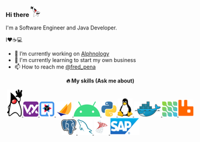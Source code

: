 ### Hi there <img src="https://github.com/fredpena/fredpena/blob/main/icons/duke-hi.png" alt="java" width="25" height="28" />
<!--👋-->

I'm a Software Engineer and Java Developer. 

I❤️☕💻

- 🔭 I’m currently working on [Alphnology](https://alphnology.com/)
- 🌱 I'm currently learning to start my own business
- :mailbox: How to reach me [@fred_pena](https://twitter.com/fred_pena)


<p align="center" "> 
 <strong>             
   🔥 My skills (Ask me about)
</p>
  <p align="center"> 

  <a href="https://www.oracle.com/java/">
    <img src="https://github.com/fredpena/fredpena/blob/main/icons/duke.png" alt="java" width="40" height="72"/>   
  </a>                                               


  <a href="https://vertx.io/">
    <img src="https://github.com/fredpena/fredpena/blob/main/icons/vertx.png" alt="vert.x" width="40" height="40" />    
  </a>

  <a href="https://quarkus.io/">
    <img src="https://github.com/fredpena/fredpena/blob/main/icons/quarkus.png" alt="Quarkus" width="40" height="40" />   
  </a>

  <a href="https://jakarta.ee/">
    <img src="https://github.com/fredpena/fredpena/blob/main/icons/jakartaee.png" alt="Jakarta EE" width="44" height="40" /> 
  </a>

  <a href="https://www.android.com/">
    <img src="https://github.com/fredpena/fredpena/blob/main/icons/android.png" alt="Android" width="71" height="40" />
  </a>

  <a href="https://www.python.org/">
    <img src="https://github.com/fredpena/fredpena/blob/main/icons/python.png" alt="Python" width="40" height="40" />  
  </a>
   
  <a href="https://www.linux.org/">
    <img src="https://github.com/fredpena/fredpena/blob/main/icons/tux.png" alt="Linux" width="40" height="48" />  
  </a>
  
  <a href="https://www.docker.com/">
    <img src="https://github.com/fredpena/fredpena/blob/main/icons/docker.png" alt="Docker" width="72" height="40" />   
  </a>                                                              

  <a href="https://debezium.io/">
    <img src="https://github.com/fredpena/fredpena/blob/main/icons/debezium.png" alt="Debezium" width="40" height="40" />
  </a>        
 
   <a href="https://www.rabbitmq.com/">
    <img src="https://github.com/fredpena/fredpena/blob/main/icons/rabbitmq.png" alt="Rabbit MQ" width="40" height="45" />
  </a>                               
  
  <a href="https://www.postgresql.org/">
    <img src="https://github.com/fredpena/fredpena/blob/main/icons/postgresql.png" alt="postgre SQL" width="40" height="41" />         
  </a>   

  <a href="https://www.mysql.com/"> 
    <img src="https://github.com/fredpena/fredpena/blob/main/icons/mysql.png" alt="MySQL" width="40" height="40" />   
  </a>   
  
  <a href="https://www.microsoft.com/en-us/sql-server">                                          
    <img src="https://github.com/fredpena/fredpena/blob/main/icons/sql-server.png" alt="SQL Server" width="40" height="40"/> 
  </a> 
  <a href="https://www.sap.com/index.html">   
    <img src="https://github.com/fredpena/fredpena/blob/main/icons/sap.png" alt="SAP" width="78" height="45" />    
  </a>                                                                                                     
 </p>

<!--
**fredpena/fredpena** is a ✨ _special_ ✨ repository because its `README.md` (this file) appears on your GitHub profile.

Here are some ideas to get you started:

- 🔭 I’m currently working on ...
- 🌱 I’m currently learning ...
- 👯 I’m looking to collaborate on ...
- 🤔 I’m looking for help with ...
- 💬 Ask me about ...
- 📫 How to reach me: ...
- 😄 Pronouns: ...
- ⚡ Fun fact: ...
-->
